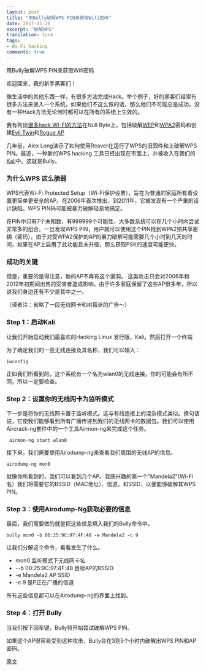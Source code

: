 ```yaml
---
layout: post
title: "用Bully破解WPS PIN来获取Wifi密码"
date: 2017-11-26
excerpt: "破解WPS"
translation: ture
tags:
- Wi-Fi hacking
comments: true
---
```



用Bully破解WPS PIN来获取Wifi密码

欢迎回来，我的新手黑客们！

像生活中的其他东西一样，有很多方法完成Hack。举个例子，好的黑客们经常有很多方法来骇入一个系统。如果他们不这么做的话，那么他们不可能总是成功。没有一种Hack方法无论何时都可以在所有的系统上生效的。

我有列出[很多hack WI-FI的方法](https://null-byte.wonderhowto.com/how-to/wi-fi-hacking/)在Null Byte上，包括破解[WEP](https://null-byte.wonderhowto.com/how-to/hack-wi-fi-cracking-wep-passwords-with-aircrack-ng-0147340/)和[WPA2](https://null-byte.wonderhowto.com/how-to/hack-wi-fi-cracking-wpa2-psk-passwords-using-aircrack-ng-0148366/)密码和创建[Evil Twin](https://null-byte.wonderhowto.com/how-to/hack-wi-fi-creating-evil-twin-wireless-access-point-eavesdrop-data-0147919/)和[Rogue AP](https://null-byte.wonderhowto.com/how-to/hack-wi-fi-creating-invisible-rogue-access-point-siphon-off-data-undetected-0148031/)

几年前，Alex Long演示了如何使用Reaver在运行了WPS的旧固件和上破解WPS PIN。最近，一种新的WPS hacking 工具已经出现在市面上，并被收入在我们的[Kali](https://null-byte.wonderhowto.com/how-to/hack-like-pro-getting-started-with-kali-your-new-hacking-system-0151631/)中。这就是Bully。

### 为什么WPS 这么脆弱

WPS代表Wi-Fi Protected Setup（Wi-Fi保护设置），旨在为普通的家庭所有着设置更简单更安全的AP。在2006年首次推出，到2011年，它被发现有一个严重的设计缺陷。WPS PIN码可能被暴力破解轻易地搞定。

在PIN中只有7个未知数，有999999个可能性，大多数系统可以在几个小时内尝试非常多的组合。一旦发现WPS PIN，用户就可以使用这个PIN找到WPA2预共享密钥（密码）。由于对受WPA2保护的AP的暴力破解可能需要几个小时到几天的时间，如果在AP上启用了此功能且未升级，那么获取PSK的速度可能更快。

### 成功的关键

但是，重要的是得注意，新的AP不再有这个漏洞。 这类攻击只会对2006年和2012年初期间出售的受害者造成影响。由于许多家庭保留了这些AP很多年，所以说我们身边还有不少是其中之一。

（译者注：省略了一段无线网卡和树莓派的广告～）

### Step 1：启动Kali

让我们开始启动我们最喜欢的Hacking Linux 发行版，Kali。然后打开一个终端

为了确定我们的一些无线连接及其名称，我们可以输入：

	iwconfig

正如我们所看到的，这个系统有一个名为wlan0的无线连接。你的可能会有所不同，所以一定要检查。

### Step 2：设置你的无线网卡为监听模式

下一步是将你的无线网卡置于监听模式。这与有线连接上的混杂模式类似。换句话说，它使我们能够看到所有广播传递到我们的无线网卡的数据包。我们可以使用Aircrack-ng套件中的一个工具Airmon-ng来完成这个任务。

	 airmon-ng start wlan0

接下来，我们需要使用Airodump-ng来查看我们周围的无线AP的信息。

	airodump-ng mon0

就像你所看到的，我们可以看到几个AP。我感兴趣的第一个"Mandela2"(Wi-Fi名）我们将需要它的BSSID（MAC地址）、信道，和SSID，以便能够破解其WPS PIN。

### Step 3：使用Airodump-Ng获取必要的信息

最后，我们需要做的就是把这些信息填入我们的Bully命令中。

	bully mon0 -b 00:25:9C:97:4F:48 -e Mandela2 -c 9

让我们分解这个命令，看看发生了什么。

- mon0 监听模式下无线网卡名
- --b 00:25:9C:97:4F:48 目标AP的BSSID
- -e Mandela2 AP SSID
- -c 9 是P正在广播的信道

所有这些信息都可以在Airodump-ng的界面上找到。

### Step 4：打开 Bully

当我们按下回车键，Bully将开始尝试破解WPS PIN。

如果这个AP很容易受到这种攻击，Bully会在3到5个小时内破解出WPS PIN和AP密码。

[原文](https://null-byte.wonderhowto.com/how-to/hack-wi-fi-breaking-wps-pin-get-password-with-bully-0158819/)
